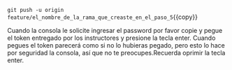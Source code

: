 `git push -u origin feature/el_nombre_de_la_rama_que_creaste_en_el_paso_5`{{copy}}

Cuando la consola le solicite ingresar el password por favor copie y pegue el token entregado por los instructores y presione la tecla enter. Cuando pegues el token parecerá como si no lo hubieras pegado, pero esto lo hace por seguridad la consola, así que no te preocupes.Recuerda oprimir la tecla enter.